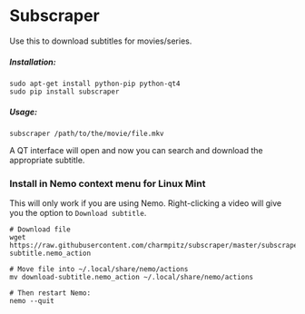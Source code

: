 # Subscraper
Use this to download subtitles for movies/series.

##### Installation:
```
sudo apt-get install python-pip python-qt4
sudo pip install subscraper
```

##### Usage:
```
subscraper /path/to/the/movie/file.mkv
```
A QT interface will open and now you can search and download the appropriate subtitle.

### Install in Nemo context menu for Linux Mint
This will only work if you are using Nemo. Right-clicking a video will give you the option to `Download subtitle`.

```
# Download file
wget https://raw.githubusercontent.com/charmpitz/subscraper/master/subscraper/download-subtitle.nemo_action

# Move file into ~/.local/share/nemo/actions
mv download-subtitle.nemo_action ~/.local/share/nemo/actions

# Then restart Nemo:
nemo --quit
```